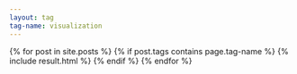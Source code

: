 ```yaml
---
layout: tag
tag-name: visualization
---
```

{% for post in site.posts %}
{% if post.tags contains page.tag-name %}
{% include result.html %}
{% endif %}
{% endfor %}
